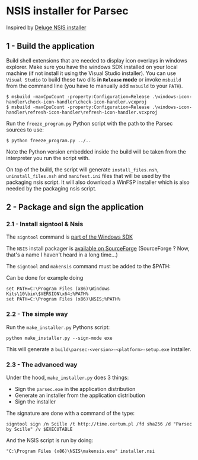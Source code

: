 # NSIS installer for Parsec

Inspired by [Deluge NSIS installer](https://github.com/deluge-torrent/deluge/blob/3f9ae337932da550f2623daa6dedd9c3e0e5cfb3/packaging/win32/Win32%20README.txt)

## 1 - Build the application

Build shell extensions that are needed to display icon overlays in windows explorer.
Make sure you have the windows SDK installed on your local machine (if not install it using the
Visual Studio installer). You can use `Visual Studio` to build these two dlls __in `Release` mode__
or invoke `msbuild` from the command line (you have to manually add `msbuild` to your `PATH`).

```shell
$ msbuild -maxCpuCount -property:Configuration=Release .\windows-icon-handler\check-icon-handler\check-icon-handler.vcxproj
$ msbuild -maxCpuCount -property:Configuration=Release .\windows-icon-handler\refresh-icon-handler\refresh-icon-handler.vcxproj
```

Run the `freeze_program.py` Python script with the path to the Parsec sources to use:

```shell
$ python freeze_program.py ../..
```

Note the Python version embedded inside the build will be taken from the interpreter
you run the script with.

On top of the build, the script will generate `install_files.nsh`, `uninstall_files.nsh`
and `manifest.ini` files that will be used by the packaging nsis script.
It will also download a WinFSP installer which is also needed by the packaging nsis script.

## 2 - Package and sign the application

### 2.1 - Install signtool & Nsis

The `signtool` command is [part of the Windows SDK](https://developer.microsoft.com/en-us/windows/downloads/windows-10-sdk/)

The `NSIS` install packager is [available on SourceForge](https://sourceforge.net/projects/nsis/)
(SourceForge ? Now, that's a name I haven't heard in a long time...)

The `signtool` and `makensis` command must be added to the $PATH:

Can be done for example doing

```shell
set PATH=C:\Program Files (x86)\Windows Kits\10\bin\$VERSION\x64;%PATH%
set PATH=C:\Program Files (x86)\NSIS;%PATH%
```

### 2.2 - The simple way

Run the `make_installer.py` Pythons script:

```shell
python make_installer.py --sign-mode exe
```

This will generate a `build\parsec-<version>-<platform>-setup.exe` installer.

### 2.3 - The advanced way

Under the hood, `make_installer.py` does 3 things:

- Sign the `parsec.exe` in the application distribution
- Generate an installer from the application distribution
- Sign the installer

The signature are done with a command of the type:

```shell
signtool sign /n Scille /t http://time.certum.pl /fd sha256 /d "Parsec by Scille" /v $EXECUTABLE
```

And the NSIS script is run by doing:

```shell
"C:\Program Files (x86)\NSIS\makensis.exe" installer.nsi
```

